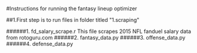 #Instructions for running the fantasy lineup optimizer

##1.First step is to run files in folder titled "1.scraping"

######1. fd_salary_scrape.r
  This file scrapes 2015 NFL fanduel salary data from rotoguru.com
######2. fantasy_data.py
######3. offense_data.py
######4. defense_data.py

